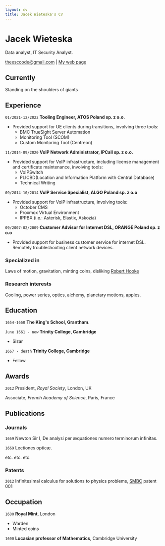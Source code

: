 ```yaml
---
layout: cv
title: Jacek Wieteska's CV
---
```

# Jacek Wieteska
Data analyst, IT Security Analyst.

<div id="webaddress">
<a href="theesccode@gmail.com">theesccode@gmail.com</a>
| <a href="https://esccode.pl">My web page</a>
</div>


## Currently

Standing on the shoulders of giants

## Experience

`01/2021-12/2022`
__Tooling Engineer, ATOS Poland sp. z o.o.__

- Provided support for UE clients during transitions, involving three tools:
  - BMC TrueSight Server Automation
  - Monitoring Tool (SCOM)
  - Custom Monitoring Tool (Centreon)

`11/2014-09/2020`
__VoIP Network Administrator, IPCall sp. z o.o.__

 - Provided support for VoIP infrastructure, including license management and certificate maintenance, involving tools:
   - VoIPSwitch
   - PLICBD(Location and Information Platform with Central Database)
   - Technical Writing

`09/2014-10/2014`
__VoIP Service Specialist, ALGO Poland sp. z o.o__

 - Provided support for VoIP infrastructure, involving tools:
   - October CMS
   - Proxmox Virtual Environment
   - IPPBX (i.e.: Asterisk, Elastix, Askozia)

`09/2007-02/2009`
__Customer Advisor for Internet DSL, ORANGE Poland sp. z o.o__

 - Provided support for business customer service for internet DSL. Remotely troubleshooting client network devices.



### Specialized in

Laws of motion, gravitation, minting coins, disliking [Robert Hooke](http://en.wikipedia.org/wiki/Robert_Hooke)


### Research interests

Cooling, power series, optics, alchemy, planetary motions, apples.


## Education

`1654-1660`
__The King's School, Grantham.__

`June 1661 - now`
__Trinity College, Cambridge__

- Sizar

`1667 - death`
__Trinity College, Cambridge__

- Fellow



## Awards

`2012`
President, *Royal Society*, London, UK

Associate, *French Academy of Science*, Paris, France



## Publications

<!-- A list is also available [online](http://scholar.google.co.uk/citations?user=LTOTl0YAAAAJ) -->

### Journals

`1669`
Newton Sir I, De analysi per æquationes numero terminorum infinitas. 

`1669`
Lectiones opticæ.

etc. etc. etc.

### Patents

`2012`
Infinitesimal calculus for solutions to physics problems, [SMBC](http://www.techdirt.com/articles/20121011/09312820678/if-patents-had-been-around-time-newton.shtml) patent 001


## Occupation

`1600`
__Royal Mint__, London

- Warden
- Minted coins

`1600`
__Lucasian professor of Mathematics__, Cambridge University



<!-- ### Footer

Last updated: May 2013 -->


